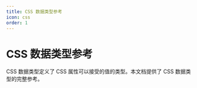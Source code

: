 ```yaml
---
title: CSS 数据类型参考
icon: css
order: 1
---
```


# CSS 数据类型参考

CSS 数据类型定义了 CSS 属性可以接受的值的类型。本文档提供了 CSS 数据类型的完整参考。

